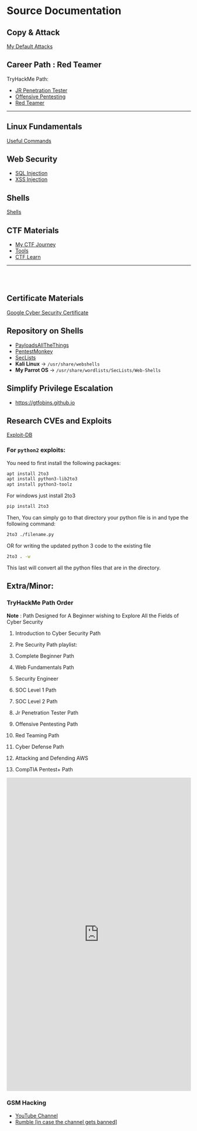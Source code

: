 # Source Documentation
## Copy & Attack
[My Default Attacks](Copy&Attack.md)
## Career Path : Red Teamer
TryHackMe Path:
* [JR Penetration Tester](https://tryhackme.com/path/outline/jrpenetrationtester)
* [Offensive Pentesting](https://tryhackme.com/path/outline/pentesting)
* [Red Teamer](https://tryhackme.com/path/outline/redteaming)

-----------------------------------------------------------------------------------------------------------
## Linux Fundamentals
[Useful Commands](linux_commands.md)

## Web Security
- [SQL Injection](sql_inj.md)
- [XSS Injection](xss.md)

## Shells
[Shells](Shells.md)

## CTF Materials
* [My CTF Journey](my_ctf_journey.md)
* [Tools](ctf_tools.md)
* [CTF Learn](https://www.ctflearn.com)
-------------------------------------------------------------------------------------------------------------

<br><br>
## Certificate Materials
[Google Cyber Security Certificate](google_cert.md)

## Repository on Shells
* [PayloadsAllTheThings](https://github.com/swisskyrepo/PayloadsAllTheThings/blob/master/Methodology%20and%20Resources/Reverse%20Shell%20Cheatsheet.md)
* [PentestMonkey](https://web.archive.org/web/20200901140719/http://pentestmonkey.net/cheat-sheet/shells/reverse-shell-cheat-sheet)
* [SecLists](https://github.com/danielmiessler/SecLists)
* **Kali Linux** -> `/usr/share/webshells`
* **My Parrot OS** -> `/usr/share/wordlists/SecLists/Web-Shells`

## Simplify Privilege Escalation
* https://gtfobins.github.io

## Research CVEs and Exploits
[Exploit-DB](https://www.exploit-db.com/)
### For `python2` exploits: 
You need to first install the following packages:
```bash
apt install 2to3
apt install python3-lib2to3
apt install python3-toolz
```
For windows just install 2to3
```cmd
pip install 2to3
```
Then, You can simply go to that directory your python file is in and type the following command:
```bash
2to3 ./filename.py
```

OR for writing the updated python 3 code to the existing file
```bash
2to3 . -w
```
This last will convert all the python files that are in the directory.



## Extra/Minor:
### TryHackMe Path Order
**Note** : Path Designed for A Beginner wishing to Explore All the Fields of Cyber Security
1. Introduction to Cyber Security Path

2. Pre Security Path playlist: 

3. Complete Beginner Path

4. Web Fundamentals Path

5. Security Engineer

6. SOC Level 1 Path

7. SOC Level 2 Path

8. Jr Penetration Tester Path

9. Offensive Pentesting Path

10. Red Teaming Path

11. Cyber Defense Path

12. Attacking and Defending AWS

13. CompTIA Pentest+ Path

<iframe src="https://www.linkedin.com/embed/feed/update/urn:li:ugcPost:7148366612616687616" height="856" width="504" frameborder="0" allowfullscreen="" title="Embedded post"></iframe>

### GSM Hacking
* [YouTube Channel](https://www.youtube.com/@RobVK8FOES)
* [Rumble [in case the channel gets banned]](https://rumble.com/user/RobVK8FOES)
